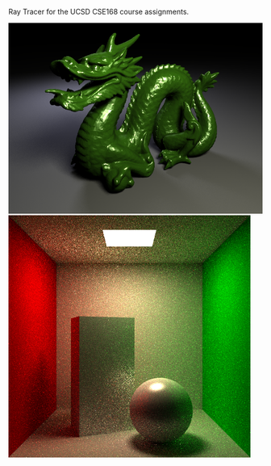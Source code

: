 Ray Tracer for the UCSD CSE168 course assignments.

![stanford dragon rendered with direct area light](Resources/Images/dragon.png)
![cornell box rendered with path tracing](Resources/Images/cornellRR.png)

